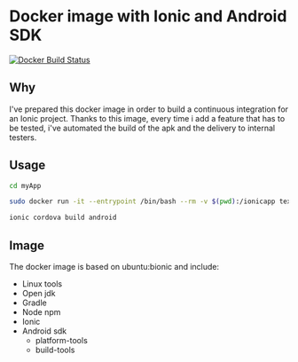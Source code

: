 # Docker image with Ionic and Android SDK

[![Docker Build Status](https://img.shields.io/docker/build/texano00/ionic-android.svg)](https://hub.docker.com/r/texano00/ionic-android/)

## Why

I've prepared this docker image in order to build a continuous integration for an Ionic project.
Thanks to this image, every time i add a feature that has to be tested, i've automated the build of the apk and the delivery to internal testers.


## Usage

```bash
cd myApp

sudo docker run -it --entrypoint /bin/bash --rm -v $(pwd):/ionicapp texano00:ionic-android

ionic cordova build android
```

## Image

The docker image is based on ubuntu:bionic and include:

- Linux tools
- Open jdk
- Gradle
- Node npm
- Ionic
- Android sdk
  - platform-tools
  - build-tools
